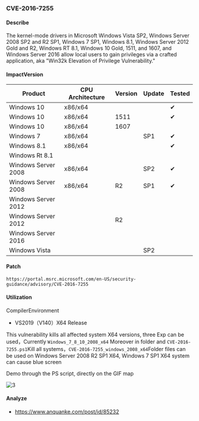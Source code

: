 ### CVE-2016-7255

#### Describe

The kernel-mode drivers in Microsoft Windows Vista SP2, Windows Server 2008 SP2 and R2 SP1, Windows 7 SP1, Windows 8.1, Windows Server 2012 Gold and R2, Windows RT 8.1, Windows 10 Gold, 1511, and 1607, and Windows Server 2016 allow local users to gain privileges via a crafted application, aka "Win32k Elevation of Privilege Vulnerability."

#### ImpactVersion

| Product             | CPU Architecture | Version | Update | Tested             |
| ------------------- | ---------------- | ------- | ------ | ------------------ |
| Windows 10          | x86/x64          |         |        | &#10004; |
| Windows 10          | x86/x64          | 1511    |        | &#10004; |
| Windows 10          | x86/x64          | 1607    |        |                    |
| Windows 7           | x86/x64          |         | SP1    | &#10004; |
| Windows 8.1         | x86/x64          |         |        | &#10004; |
| Windows Rt 8.1      |                  |         |        |                    |
| Windows Server 2008 | x86/x64          |         | SP2    | &#10004; |
| Windows Server 2008 | x86/x64          | R2      | SP1    | &#10004; |
| Windows Server 2012 |                  |         |        |                    |
| Windows Server 2012 |                  | R2      |        |                    |
| Windows Server 2016 |                  |         |        |                    |
| Windows Vista       |                  |         | SP2    |                    |

#### Patch

```
https://portal.msrc.microsoft.com/en-US/security-guidance/advisory/CVE-2016-7255
```

#### Utilization

CompilerEnvironment

- VS2019（V140）X64 Release

This vulnerability kills all affected system X64 versions, three Exp can be used，Currently `Windows_7_8_10_2008_x64` Moreover in folder and `CVE-2016-7255.ps1`Kill all systems，`CVE-2016-7255_windows_2008_x64`Folder files can be used on Windows Server 2008 R2 SP1 X64, Windows 7 SP1 X64 system can cause blue screen

Demo through the PS script, directly on the GIF map

![3](https://raw.github.com/Ascotbe/Random-img/master/Kernelhub/CVE-2016-7255_win7_x86.gif) 

#### Analyze
- https://www.anquanke.com/post/id/85232